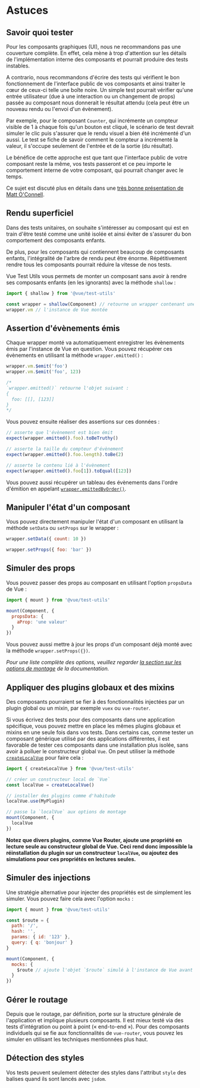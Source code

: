 # Astuces

## Savoir quoi tester

Pour les composants graphiques (UI), nous ne recommandons pas une couverture complète. En effet, cela mène à trop d'attention sur les détails de l'implémentation interne des composants et pourrait produire des tests instables.

A contrario, nous recommandons d'écrire des tests qui vérifient le bon fonctionnement de l'interface public de vos composants et ainsi traiter le cœur de ceux-ci telle une boîte noire. Un simple test pourrait vérifier qu'une entrée utilisateur (due à une interaction ou un changement de props) passée au composant nous donnerait le résultat attendu (cela peut être un nouveau rendu ou l'envoi d'un évènement).

Par exemple, pour le composant `Counter`, qui incrémente un compteur visible de 1 à chaque fois qu'un bouton est cliqué, le scénario de test devrait simuler le clic puis s'assurer que le rendu visuel a bien été incrémenté d'un aussi. Le test se fiche de savoir comment le compteur a incrémenté la valeur, il s'occupe seulement de l'entrée et de la sortie (du résultat).

Le bénéfice de cette approche est que tant que l'interface public de votre composant reste la même, vos tests passeront et ce peu importe le comportement interne de votre composant, qui pourrait changer avec le temps.

Ce sujet est discuté plus en détails dans une [très bonne présentation de Matt O'Connell](http://slides.com/mattoconnell/deck#/).

## Rendu superficiel

Dans des tests unitaires, on souhaite s'intéresser au composant qui est en train d'être testé comme une unité isolée et ainsi éviter de s'assurer du bon comportement des composants enfants.

De plus, pour les composants qui contiennent beaucoup de composants enfants, l'intégralité de l'arbre de rendu peut être énorme. Répétitivement rendre tous les composants pourrait réduire la vitesse de nos tests.

Vue Test Utils vous permets de monter un composant sans avoir à rendre ses composants enfants (en les ignorants) avec la méthode `shallow` :

```js
import { shallow } from '@vue/test-utils'

const wrapper = shallow(Component) // retourne un wrapper contenant une instance de composant montée
wrapper.vm // l'instance de Vue montée
```

## Assertion d'évènements émis

Chaque wrapper monté va automatiquement enregistrer les évènements émis par l'instance de Vue en question. Vous pouvez récupérer ces évènements en utilisant la méthode `wrapper.emitted()` :

``` js
wrapper.vm.$emit('foo')
wrapper.vm.$emit('foo', 123)

/*
`wrapper.emitted()` retourne l'objet suivant :
{
  foo: [[], [123]]
}
*/
```

Vous pouvez ensuite réaliser des assertions sur ces données :
``` js
// asserte que l'évènement est bien émit
expect(wrapper.emitted().foo).toBeTruthy()

// asserte la taille du compteur d'évènement
expect(wrapper.emitted().foo.length).toBe(2)

// asserte le contenu lié à l'évènement
expect(wrapper.emitted().foo[1]).toEqual([123])
```

Vous pouvez aussi récupérer un tableau des évènements dans l'ordre d'émition en appelant [`wrapper.emittedByOrder()`](../api/wrapper/emittedByOrder.md).

## Manipuler l'état d'un composant

Vous pouvez directement manipuler l'état d'un composant en utilisant la méthode `setData` ou `setProps` sur le wrapper :

```js
wrapper.setData({ count: 10 })

wrapper.setProps({ foo: 'bar' })
```

## Simuler des props

Vous pouvez passer des props au composant en utilisant l'option `propsData` de Vue :

```js
import { mount } from '@vue/test-utils'

mount(Component, {
  propsData: {
    aProp: 'une valeur'
  }
})
```

Vous pouvez aussi mettre à jour les props d'un composant déjà monté avec la méthode `wrapper.setProps({})`.

*Pour une liste complète des options, veuillez regarder [la section sur les options de montage](../api/options.md) de la documentation.*

## Appliquer des plugins globaux et des mixins

Des composants pourraient se fier à des fonctionnalités injectées par un plugin global ou un mixin, par exemple `vuex` ou `vue-router`.

Si vous écrivez des tests pour des composants dans une application spécifique, vous pouvez mettre en place les mêmes plugins globaux et mixins en une seule fois dans vos tests. Dans certains cas, comme tester un composant générique utilisé par des applications différentes, il est favorable de tester ces composants dans une installation plus isolée, sans avoir à polluer le constructeur global `Vue`. On peut utiliser la méthode [`createLocalVue`](../api/createLocalVue.md) pour faire cela :

``` js
import { createLocalVue } from '@vue/test-utils'

// créer un constructeur local de `Vue`
const localVue = createLocalVue()

// installer des plugins comme d'habitude
localVue.use(MyPlugin)

// passe la `localVue` aux options de montage
mount(Component, {
  localVue
})
```

**Notez que divers plugins, comme Vue Router, ajoute une propriété en lecture seule au constructeur global de Vue. Ceci rend donc impossible la réinstallation du plugin sur un constructeur `localVue`, ou ajoutez des simulations pour ces propriétés en lectures seules.**

## Simuler des injections

Une stratégie alternative pour injecter des propriétés est de simplement les simuler. Vous pouvez faire cela avec l'option `mocks` :

```js
import { mount } from '@vue/test-utils'

const $route = {
  path: '/',
  hash: '',
  params: { id: '123' },
  query: { q: 'bonjour' }
}

mount(Component, {
  mocks: {
    $route // ajoute l'objet `$route` simulé à l'instance de Vue avant de monter le composant
  }
})
```

## Gérer le routage

Depuis que le routage, par définition, porte sur la structure générale de l'application et implique plusieurs composants. Il est mieux testé via des tests d'intégration ou point à point (« end-to-end »). Pour des composants individuels qui se fie aux fonctionnalités de `vue-router`, vous pouvez les simuler en utilisant les techniques mentionnées plus haut.

## Détection des styles

Vos tests peuvent seulement détecter des styles dans l'attribut `style` des balises quand ils sont lancés avec `jsdom`.
